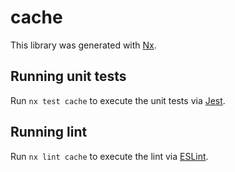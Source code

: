 # cache

This library was generated with [Nx](https://nx.dev).

## Running unit tests

Run `nx test cache` to execute the unit tests via [Jest](https://jestjs.io).

## Running lint

Run `nx lint cache` to execute the lint via [ESLint](https://eslint.org/).

